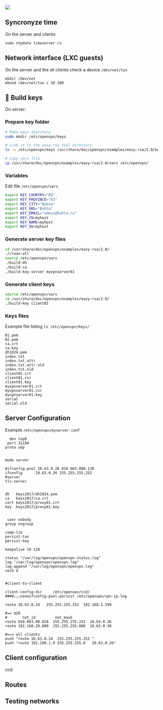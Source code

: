 ![](https://openvpn.net/templates/telethra/img/ovpntech_logo-s.png)
## Syncronyze time
On the server and clients
```
sudo ntpdate timeserver.ru
```
## Network interface (LXC guests)
On the server and the all clients check a device `/dev/net/tun`
```
mkdir /dev/net
mknod /dev/net/tun c 10 200
```
## :key: Build keys
On server:
### Prepare key folder
```bash
# Make main dierctory
sudo mkdir /etc/openvpn/keys

# Link it to the easy-rsa tool directory 
ln -s /etc/openvpn/keys /usr/share/doc/openvpn/examples/easy-rsa/2.0/keys

# Copy vars file
cp /usr/share/doc/openvpn/examples/easy-rsa/2.0/vars /etc/openvpn/
```
### Variables
Edit file `/etc/openvpn/vars`
```bash
export KEY_COUNTRY="RU"
export KEY_PROVINCE="63"
export KEY_CITY="Bahta"
export KEY_ORG="Bahta"
export KEY_EMAIL="admin@bahta.ru"
export KEY_CN=myhost
export KEY_NAME=myhost
export KEY_OU=myhost
```
### Generate server key files
```bash
cd /usr/share/doc/openvpn/examples/easy-rsa/2.0/
./clean-all
source /etc/openvpn/vars
./build-dh
./build-ca
./build-key-server myvpnserver01
```
### Generate client keys
```bash
source /etc/openvpn/vars
cd /usr/share/doc/openvpn/examples/easy-rsa/2.0/
./build-key client01
```

### Keys files
Example file listing `ls /etc/openvpn/keys/`
```
01.pem
02.pem
ca.crt
ca.key
dh1024.pem
index.txt
index.txt.attr
index.txt.attr.old
index.txt.old
client01.crt
client01.csr
client01.key
myvpnserver01.crt
myvpnserver01.csr
myvpnserver01.key
serial
serial.old
```

## Server Configuration
Example `/etc/openvpn/myserver.conf`
```
  dev tap0
 port 31194
proto udp


mode server

#ifconfig-pool 10.63.0.28 010.063.000.130
ifconfig      10.63.0.26 255.255.255.252
#server
tls-server


dh   keys2017/dh1024.pem
ca   keys2017/ca.crt
cert keys2017/proxy01.crt
key  keys2017/proxy01.key


 user nobody
group nogroup

comp-lzo
persist-tun
persist-key

keepalive 10 120

status "/var/log/openvpn/openvpn-status.log"
log "/var/log/openvpn/openvpn.log"
log-append "/var/log/openvpn/openvpn.log"
verb 4


#client-to-client

client-config-dir     /etc/openvpn/ccd/
####;;;ooooifconfig-pool-persist /etc/openvpn/vpn-ip.log

route 10.63.0.24   255.255.255.252  192.168.1.199

#== m20
#       net_id         net_mask
route 010.063.00.028  255.255.255.252  10.63.0.26
route 192.168.20.000  255.255.255.000  10.63.0.30

#=== all clients
push "route 10.63.0.24  255.255.255.252 "
push "route 192.168.1.0 255.255.255.0   10.63.0.26"
```
## Client configuration 
ccd

## Routes
## Testing networks
